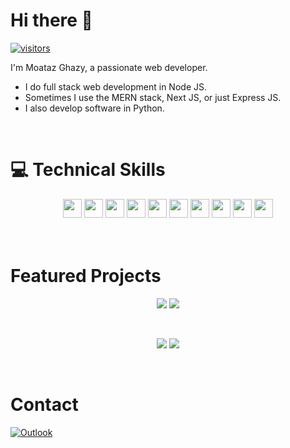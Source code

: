 # Hi there 👋

[![visitors](https://visitor-badge.laobi.icu/badge?page_id=moataz84.moataz84)](https://github.com/Moataz84)

I'm Moataz Ghazy, a passionate web developer.

- I do full stack web development in Node JS.
- Sometimes I use the MERN stack, Next JS, or just Express JS.
- I also develop software in Python.

<br>

# 💻 Technical Skills
<div align="center">
  <img src="https://cdn.jsdelivr.net/gh/devicons/devicon/icons/html5/html5-original.svg" width="30px"/>
  <img src="https://cdn.jsdelivr.net/gh/devicons/devicon/icons/css3/css3-original.svg" width="30px"/>
  <img src="https://cdn.jsdelivr.net/gh/devicons/devicon/icons/javascript/javascript-original.svg" width="30px"/>
  <img src="https://cdn.jsdelivr.net/gh/devicons/devicon/icons/nodejs/nodejs-original.svg" width="30px"/>
  <img src="https://cdn.jsdelivr.net/gh/devicons/devicon/icons/react/react-original.svg" width="30px"/>
  <img src="https://cdn.jsdelivr.net/gh/devicons/devicon/icons/nextjs/nextjs-original.svg" width="30px"/>
  <img src="https://cdn.jsdelivr.net/gh/devicons/devicon/icons/mongodb/mongodb-plain-wordmark.svg" width="30px"/>     
  <img src="https://cdn.jsdelivr.net/gh/devicons/devicon/icons/ubuntu/ubuntu-plain-wordmark.svg" width="30px"/>  
  <img src="https://cdn.jsdelivr.net/gh/devicons/devicon/icons/nginx/nginx-original.svg" width="30px"/>
  <img src="https://cdn.jsdelivr.net/gh/devicons/devicon/icons/python/python-original.svg" width="30px" />                   
</div>

<br>
<br>

# Featured Projects


<span class="note" style="display:block" align="center">[![](https://github-readme-stats.vercel.app/api/pin/?username=Moataz84&repo=chat)](https://github.com/Moataz84/chat) [![](https://github-readme-stats.vercel.app/api/pin/?username=Moataz84&repo=forum)](https://github.com/Moataz84/forum)</span>

<br>

<span class="note" style="display:block" align="center">[![](https://github-readme-stats.vercel.app/api/pin/?username=Moataz84&repo=huskytv)](https://github.com/Moataz84/huskytv) [![](https://github-readme-stats.vercel.app/api/pin/?username=Moataz84&repo=free-sitemaps.com)](https://github.com/Moataz84/free-sitemaps.com)</span>

<br>

# Contact

[![Outlook](https://img.shields.io/badge/Microsoft_Outlook-0078D4?style=for-the-badge&logo=microsoft-outlook&logoColor=white)](mailto:m.ghazy44@hotmail.com)